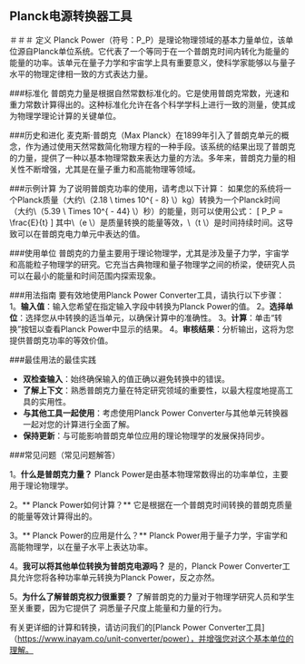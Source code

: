## Planck电源转换器工具

＃＃＃ 定义
Planck Power（符号：P_P）是理论物理领域的基本力量单位，该单位源自Planck单位系统。它代表了一个等同于在一个普朗克时间内转化为能量的能量的功率。该单元在量子力学和宇宙学上具有重要意义，使科学家能够以与量子水平的物理定律相一致的方式表达力量。

###标准化
普朗克力量是根据自然常数标准化的。它是使用普朗克常数，光速和重力常数计算得出的。这种标准化允许在各个科学学科上进行一致的测量，使其成为物理学理论计算的关键单位。

###历史和进化
麦克斯·普朗克（Max Planck）在1899年引入了普朗克单元的概念，作为通过使用天然常数简化物理方程的一种手段。该系统的结果出现了普朗克的力量，提供了一种以基本物理常数来表达力量的方法。多年来，普朗克力量的相关性不断增强，尤其是在量子重力和高能物理等领域。

###示例计算
为了说明普朗克功率的使用，请考虑以下计算：
如果您的系统将一个Planck质量（大约\（2.18 \ times 10^{ -  8} \）kg）转换为一个Planck时间（大约\（5.39 \ Times 10^{ -  44} \）秒）的能量，则可以使用公式：
\[ P_P = \frac{E}{t} \]
其中\（e \）是质量转换的能量等效，\（t \）是时间持续时间。这导致可以在普朗克电力单元中表达的值。

###使用单位
普朗克的力量主要用于理论物理学，尤其是涉及量子力学，宇宙学和高能粒子物理学的研究。它充当古典物理和量子物理学之间的桥梁，使研究人员可以在最小的能量和时间范围内探索现象。

###用法指南
要有效地使用Planck Power Converter工具，请执行以下步骤：
1。**输入值**：输入您希望在指定输入字段中转换为Planck Power的值。
2。**选择单位**：选择您从中转换的适当单元，以确保计算中的准确性。
3。**计算**：单击“转换”按钮以查看Planck Power中显示的结果。
4。**审核结果**：分析输出，这将为您提供普朗克功率的等效价值。

###最佳用法的最佳实践
-  **双检查输入**：始终确保输入的值正确以避免转换中的错误。
-  **了解上下文**：熟悉普朗克力量在特定研究领域的重要性，以最大程度地提高工具的实用性。
-  **与其他工具一起使用**：考虑使用Planck Power Converter与其他单元转换器一起对您的计算进行全面了解。
-  **保持更新**：与可能影响普朗克单位应用的理论物理学的发展保持同步。

###常见问题（常见问题解答）

1。**什么是普朗克力量？**
Planck Power是由基本物理常数得出的功率单位，主要用于理论物理学。

2。** Planck Power如何计算？**
它是根据在一个普朗克时间转换的普朗克质量的能量等效计算得出的。

3。** Planck Power的应用是什么？**
Planck Power用于量子力学，宇宙学和高能物理学，以在量子水平上表达功率。

4。**我可以将其他单位转换为普朗克电源吗？**
是的，Planck Power Converter工具允许您将各种功率单元转换为Planck Power，反之亦然。

5。**为什么了解普朗克权力很重要？**
了解普朗克的力量对于物理学研究人员和学生至关重要，因为它提供了 洞悉量子尺度上能量和力量的行为。

有关更详细的计算和转换，请访问我们的[Planck Power Converter工具]（https://www.inayam.co/unit-converter/power），并增强您对这个基本单位的理解。